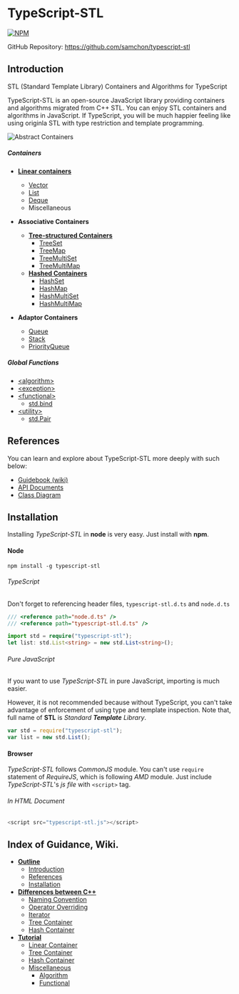# TypeScript-STL

[![NPM](https://nodei.co/npm/typescript-stl.png?downloads=true&downloadRank=true&stars=true)](https://nodei.co/npm/typescript-stl)

GitHub Repository: https://github.com/samchon/typescript-stl

## Introduction
STL (Standard Template Library) Containers and Algorithms for TypeScript

TypeScript-STL is an open-source JavaScript library providing containers and algorithms migrated from C++ STL. You can enjoy STL containers and algorithms in JavaScript. If TypeScript, you will be much happier feeling like using originla STL with type restriction and template programming.

![Abstract Containers](http://samchon.github.io/typescript-stl/api/assets/images/design/abstract_containers.png)

##### Containers
  - [**Linear containers**](http://samchon.github.io/typescript-stl/api/interfaces/std.base.container.ilinearcontainer.html)
    - [Vector](http://samchon.github.io/typescript-stl/api/classes/std.vector.html)
    - [List](http://samchon.github.io/typescript-stl/api/classes/std.list.html)
    - [Deque](http://samchon.github.io/typescript-stl/api/classes/std.deque.html)
    - Miscellaneous
      
  - **Associative Containers**
    - [**Tree-structured Containers**](http://samchon.github.io/typescript-stl/api/classes/std.base.tree.rbtree.html)
      - [TreeSet](http://samchon.github.io/typescript-stl/api/classes/std.treeset.html)
      - [TreeMap](http://samchon.github.io/typescript-stl/api/classes/std.treemap.html)
      - [TreeMultiSet](http://samchon.github.io/typescript-stl/api/classes/std.treemultiset.html)
      - [TreeMultiMap](http://samchon.github.io/typescript-stl/api/classes/std.treemultimap.html)
    - [**Hashed Containers**](http://samchon.github.io/typescript-stl/api/classes/std.base.hash.hashbuckets.html)
      - [HashSet](http://samchon.github.io/typescript-stl/api/classes/std.hashset.html)
      - [HashMap](http://samchon.github.io/typescript-stl/api/classes/std.hashmap.html)
      - [HashMultiSet](http://samchon.github.io/typescript-stl/api/classes/std.hashmultiset.html)
      - [HashMultiMap](http://samchon.github.io/typescript-stl/api/classes/std.hashmultimap.html)
  - **Adaptor Containers**
    - [Queue](http://samchon.github.io/typescript-stl/api/classes/std.queue.html)
    - [Stack](http://samchon.github.io/typescript-stl/api/classes/std.stack.html)
    - [PriorityQueue](http://samchon.github.io/typescript-stl/api/classes/std.priorityqueue.html)

##### Global Functions
  - [&lt;algorithm&gt;](http://www.cplusplus.com/reference/algorithm)
  - [&lt;exception&gt;](http://www.cplusplus.com/reference/exception)
  - [&lt;functional&gt;](http://www.cplusplus.com/reference/functional)
    - [std.bind](http://samchon.github.io/typescript-stl/api/modules/std.html#bind)
  - [&lt;utility&gt;](http://www.cplusplus.com/reference/utility)
    - [std.Pair](http://samchon.github.io/typescript-stl/api/classes/std.pair.html) 



## References
You can learn and explore about TypeScript-STL more deeply with such below:

  - [Guidebook (wiki)](https://github.com/samchon/typescript-stl/wiki)
  - [API Documents](http://samchon.github.io/typescript-stl/api)
  - [Class Diagram](https://samchon.github.io/typescript-stl/design/class_diagram.pdf)



## Installation
Installing *TypeScript-STL* in **node** is very easy. Just install with **npm**.

#### Node
``` npm install -g typescript-stl ```

###### TypeScript
Don't forget to referencing header files, ```typescript-stl.d.ts``` and ```node.d.ts```

``` typescript
/// <reference path="node.d.ts" />
/// <reference path="typescript-stl.d.ts" />

import std = require("typescript-stl");
let list: std.List<string> = new std.List<string>();
```

###### Pure JavaScript
If you want to use *TypeScript-STL* in pure JavaScript, importing is much easier.

However, it is not recommended because without TypeScript, you can't take advantage of enforcement of using type and template inspection. Note that, full name of **STL** is *Standard **Template** Library*.

``` javascript
var std = require("typescript-stl");
var list = new std.List();
```

#### Browser
*TypeScript-STL* follows *CommonJS* module. You can't use ```require``` statement of *RequireJS*, which is following *AMD* module. Just include *TypeScript-STL*'s *js file* with ```<script>``` tag.

###### In HTML Document
``` javascript
<script src="typescript-stl.js"></script>
```



## Index of Guidance, Wiki.

  - [**Outline**](https://github.com/samchon/typescript-stl/wiki/Home)
    - [Introduction](https://github.com/samchon/typescript-stl/wiki/Home#introduction)
    - [References](https://github.com/samchon/typescript-stl/wiki/Home#references)
    - [Installation](https://github.com/samchon/typescript-stl/wiki/Home#installation)
  - [**Differences between C++**](https://github.com/samchon/typescript-stl/wiki/Differences)
    - [Naming Convention](https://github.com/samchon/typescript-stl/wiki/Differences#naming-convention)
    - [Operator Overriding](https://github.com/samchon/typescript-stl/wiki/Differences#operator-overriding)
    - [Iterator](https://github.com/samchon/typescript-stl/wiki/Differences#iterator)
    - [Tree Container](https://github.com/samchon/typescript-stl/wiki/Differences#tree-container)
    - [Hash Container](https://github.com/samchon/typescript-stl/wiki/Differences#hash-container)
  - [**Tutorial**](https://github.com/samchon/typescript-stl/wiki/Tutorial)
    - [Linear Container](https://github.com/samchon/typescript-stl/wiki/Tutorial#linear-container)
    - [Tree Container](https://github.com/samchon/typescript-stl/wiki/Tutorial#tree-container)
    - [Hash Container](https://github.com/samchon/typescript-stl/wiki/Tutorial#hash-container)
    - [Miscellaneous](https://github.com/samchon/typescript-stl/wiki/Tutorial-Miscellaneous)
      - [Algorithm](https://github.com/samchon/typescript-stl/wiki/Tutorial-Miscellaneous#algorithm)
      - [Functional](https://github.com/samchon/typescript-stl/wiki/Tutorial-Miscellaneous#functional)